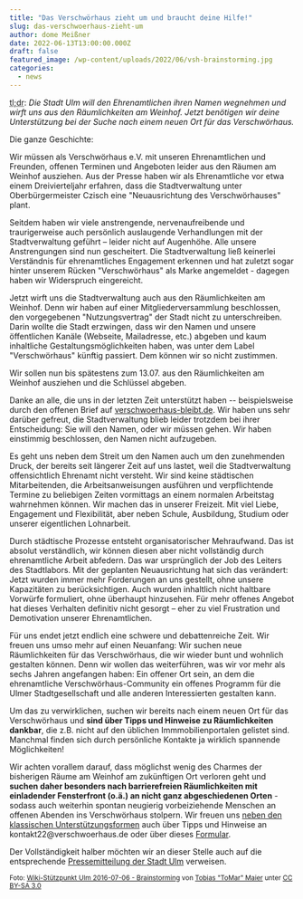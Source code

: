 ```yaml
---
title: "Das Verschwörhaus zieht um und braucht deine Hilfe!"
slug: das-verschwoerhaus-zieht-um
author: dome Meißner
date: 2022-06-13T13:00:00.000Z
draft: false
featured_image: /wp-content/uploads/2022/06/vsh-brainstorming.jpg
categories:
  - news
---
```


<abbr title="too long; didn't read">tl;dr</abbr>: _Die Stadt Ulm will den Ehrenamtlichen ihren Namen wegnehmen und wirft uns aus den Räumlichkeiten am Weinhof. Jetzt benötigen wir deine Unterstützung bei der Suche nach einem neuen Ort für das Verschwörhaus._

Die ganze Geschichte: 

Wir müssen als Verschwörhaus e.V. mit unseren Ehrenamtlichen und Freunden, offenen Terminen und Angeboten leider aus den Räumen am Weinhof ausziehen. Aus der Presse haben wir als Ehrenamtliche vor etwa einem Dreivierteljahr erfahren, dass die Stadtverwaltung unter Oberbürgermeister Czisch eine "Neuausrichtung des Verschwörhauses" plant. 

Seitdem haben wir viele anstrengende, nervenaufreibende und traurigerweise auch persönlich auslaugende Verhandlungen mit der Stadtverwaltung geführt – leider nicht auf Augenhöhe. Alle unsere Anstrengungen sind nun gescheitert. Die Stadtverwaltung ließ keinerlei Verständnis für ehrenamtliches Engagement erkennen und hat zuletzt sogar hinter unserem Rücken "Verschwörhaus" als Marke angemeldet - dagegen haben wir Widerspruch eingereicht.

Jetzt wirft uns die Stadtverwaltung auch aus den Räumlichkeiten am Weinhof. Denn wir haben auf einer Mitgliederversammlung beschlossen, den vorgegebenen "Nutzungsvertrag" der Stadt nicht zu unterschreiben. Darin wollte die Stadt erzwingen, dass wir den Namen und unsere öffentlichen Kanäle (Webseite, Mailadresse, etc.) abgeben und kaum inhaltliche Gestaltungsmöglichkeiten haben, was unter dem Label "Verschwörhaus" künftig passiert. Dem können wir so nicht zustimmen.

Wir sollen nun bis spätestens zum 13.07. aus den Räumlichkeiten am Weinhof ausziehen und die Schlüssel abgeben.

Danke an alle, die uns in der letzten Zeit unterstützt haben -- beispielsweise durch den offenen Brief auf [verschwoerhaus-bleibt.de](https://verschwoerhaus-bleibt.de). Wir haben uns sehr darüber gefreut, die Stadtverwaltung blieb leider trotzdem bei ihrer Entscheidung: Sie will den Namen, oder wir müssen gehen. Wir haben einstimmig beschlossen, den Namen nicht aufzugeben.

Es geht uns neben dem Streit um den Namen auch um den zunehmenden Druck, der bereits seit längerer Zeit auf uns lastet, weil die Stadtverwaltung offensichtlich Ehrenamt nicht versteht. Wir sind keine städtischen Mitarbeitenden, die Arbeitsanweisungen ausführen und verpflichtende Termine zu beliebigen Zeiten vormittags an einem normalen Arbeitstag wahrnehmen können. Wir machen das in unserer Freizeit. Mit viel Liebe, Engagement und Flexibilität, aber neben Schule, Ausbildung, Studium oder unserer eigentlichen Lohnarbeit.

Durch städtische Prozesse entsteht organisatorischer Mehraufwand. Das ist absolut verständlich, wir können diesen aber nicht vollständig durch ehrenamtliche Arbeit abfedern. Das war ursprünglich der Job des Leiters des Stadtlabors. Mit der geplanten Neuausrichtung hat sich das verändert: Jetzt wurden immer mehr Forderungen an uns gestellt, ohne unsere Kapazitäten zu berücksichtigen. Auch wurden inhaltlich nicht haltbare Vorwürfe formuliert, ohne überhaupt hinzusehen. Für mehr offenes Angebot hat dieses Verhalten definitiv nicht gesorgt – eher zu viel Frustration und Demotivation unserer Ehrenamtlichen.

Für uns endet jetzt endlich eine schwere und debattenreiche Zeit. Wir freuen uns umso mehr auf einen Neuanfang: Wir suchen neue Räumlichkeiten für das Verschwörhaus, die wir wieder bunt und wohnlich gestalten können. Denn wir wollen das weiterführen, was wir vor mehr als sechs Jahren angefangen haben: Ein offener Ort sein, an dem die ehrenamtliche Verschwörhaus-Community ein offenes Programm für die Ulmer Stadtgesellschaft und alle anderen Interessierten gestalten kann.

Um das zu verwirklichen, suchen wir bereits nach einem neuen Ort für das Verschwörhaus und **sind über Tipps und Hinweise zu Räumlichkeiten dankbar**, die z.B. nicht auf den üblichen Immmobilienportalen gelistet sind. Manchmal finden sich durch persönliche Kontakte ja wirklich spannende Möglichkeiten!

Wir achten vorallem darauf, dass möglichst wenig des Charmes der bisherigen Räume am Weinhof am zukünftigen Ort verloren geht und **suchen daher besonders nach barrierefreien Räumlichkeiten mit einladender Fensterfront (o.ä.) an nicht ganz abgeschiedenen Orten** - sodass auch weiterhin spontan neugierig vorbeiziehende Menschen an offenen Abenden ins Verschwörhaus stolpern. Wir freuen uns [neben den klassischen Unterstützungsformen](https://verschwoerhaus.de/spenden) auch über Tipps und Hinweise an kontakt<!-- -->22@verschwoerhaus.<!-- nospam.example -->de oder über dieses [Formular](https://forms.gle/Z2GddN17hjPof1rJ9).

Der Vollständigkeit halber möchten wir an dieser Stelle auch auf die entsprechende [Pressemitteilung der Stadt Ulm](https://www.ulm.de/leben-in-ulm/digitale-stadt/meldungen/2022_06_juni/vsh_verein_abstimmung_juni2022) verweisen.

<small>
Foto: <a href="https://commons.wikimedia.org/wiki/File:Wiki-Stützpunkt_Ulm_2016-07-06_-_Brainstorming.jpg">Wiki-Stützpunkt Ulm 2016-07-06 - Brainstorming</a> von <a href="https://commons.wikimedia.org/wiki/User:Tobias_%22ToMar%22_Maier">Tobias "ToMar" Maier</a> unter <a href="https://creativecommons.org/licenses/by-sa/3.0/legalcode" rel="license">CC BY-SA 3.0</a>
</small>
